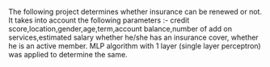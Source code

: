 The following project determines whether insurance can be renewed or not.
It takes into account the following parameters :- credit score,location,gender,age,term,account balance,number of add on services,estimated salary whether he/she has an insurance cover, whether he is an active member.
MLP algorithm  with 1 layer (single layer perceptron) was applied to determine the same.
